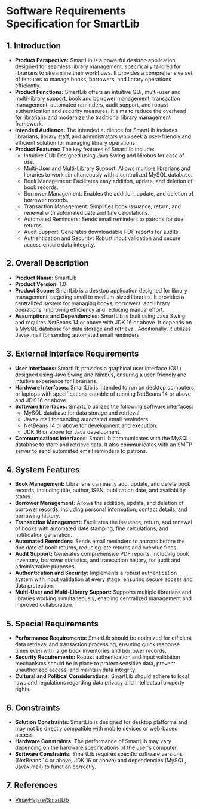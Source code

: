 # Software Requirements Specification for SmartLib

## 1. Introduction
- **Product Perspective:** SmartLib is a powerful desktop application designed for seamless library management, specifically tailored for librarians to streamline their workflows. It provides a comprehensive set of features to manage books, borrowers, and library operations efficiently.
- **Product Functions:** SmartLib offers an intuitive GUI, multi-user and multi-library support, book and borrower management, transaction management, automated reminders, audit support, and robust authentication and security measures. It aims to reduce the overhead for librarians and modernize the traditional library management framework.
- **Intended Audience:** The intended audience for SmartLib includes librarians, library staff, and administrators who seek a user-friendly and efficient solution for managing library operations.
- **Product Features:** The key features of SmartLib include:
  - Intuitive GUI: Designed using Java Swing and Nimbus for ease of use.
  - Multi-User and Multi-Library Support: Allows multiple librarians and libraries to work simultaneously with a centralized MySQL database.
  - Book Management: Facilitates easy addition, update, and deletion of book records.
  - Borrower Management: Enables the addition, update, and deletion of borrower records.
  - Transaction Management: Simplifies book issuance, return, and renewal with automated date and fine calculations.
  - Automated Reminders: Sends email reminders to patrons for due returns.
  - Audit Support: Generates downloadable PDF reports for audits.
  - Authentication and Security: Robust input validation and secure access ensure data integrity.

## 2. Overall Description
- **Product Name:** SmartLib
- **Product Version:** 1.0
- **Product Scope:** SmartLib is a desktop application designed for library management, targeting small to medium-sized libraries. It provides a centralized system for managing books, borrowers, and library operations, improving efficiency and reducing manual effort.
- **Assumptions and Dependencies:** SmartLib is built using Java Swing and requires NetBeans 14 or above with JDK 16 or above. It depends on a MySQL database for data storage and retrieval. Additionally, it utilizes Javax.mail for sending automated email reminders.

## 3. External Interface Requirements
- **User Interfaces:** SmartLib provides a graphical user interface (GUI) designed using Java Swing and Nimbus, ensuring a user-friendly and intuitive experience for librarians.
- **Hardware Interfaces:** SmartLib is intended to run on desktop computers or laptops with specifications capable of running NetBeans 14 or above and JDK 16 or above.
- **Software Interfaces:** SmartLib utilizes the following software interfaces:
  - MySQL database for data storage and retrieval.
  - Javax.mail for sending automated email reminders.
  - NetBeans 14 or above for development and execution.
  - JDK 16 or above for Java development.
- **Communications Interfaces:** SmartLib communicates with the MySQL database to store and retrieve data. It also communicates with an SMTP server to send automated email reminders to patrons.

## 4. System Features
- **Book Management:** Librarians can easily add, update, and delete book records, including title, author, ISBN, publication date, and availability status.
- **Borrower Management:** Allows the addition, update, and deletion of borrower records, including personal information, contact details, and borrowing history.
- **Transaction Management:** Facilitates the issuance, return, and renewal of books with automated date stamping, fine calculations, and notification generation.
- **Automated Reminders:** Sends email reminders to patrons before the due date of book returns, reducing late returns and overdue fines.
- **Audit Support:** Generates comprehensive PDF reports, including book inventory, borrower statistics, and transaction history, for audit and administrative purposes.
- **Authentication and Security:** Implements a robust authentication system with input validation at every stage, ensuring secure access and data protection.
- **Multi-User and Multi-Library Support:** Supports multiple librarians and libraries working simultaneously, enabling centralized management and improved collaboration.

## 5. Special Requirements
- **Performance Requirements:** SmartLib should be optimized for efficient data retrieval and transaction processing, ensuring quick response times even with large book inventories and borrower records.
- **Security Requirements:** Robust authentication and input validation mechanisms should be in place to protect sensitive data, prevent unauthorized access, and maintain data integrity.
- **Cultural and Political Considerations:** SmartLib should adhere to local laws and regulations regarding data privacy and intellectual property rights.

## 6. Constraints
- **Solution Constraints:** SmartLib is designed for desktop platforms and may not be directly compatible with mobile devices or web-based access.
- **Hardware Constraints:** The performance of SmartLib may vary depending on the hardware specifications of the user's computer.
- **Software Constraints:** SmartLib requires specific software versions (NetBeans 14 or above, JDK 16 or above) and dependencies (MySQL, Javax.mail) to function correctly.

## 7. References
- [VinayHajare/SmartLib](https://github.com/VinayHajare/SmartLib)
